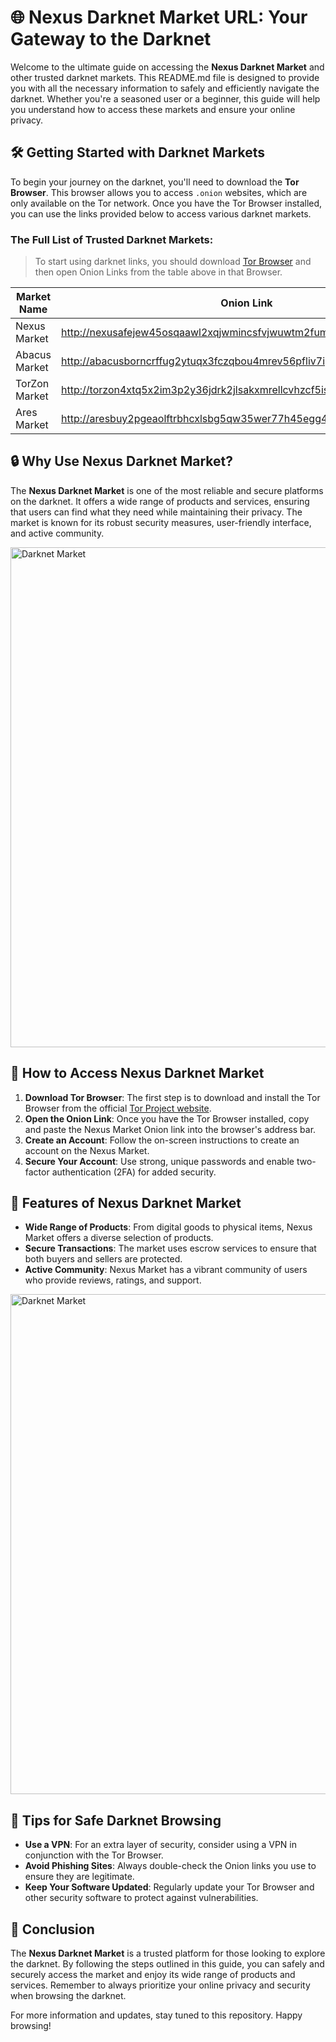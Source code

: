 

# 🌐 Nexus Darknet Market URL: Your Gateway to the Darknet

Welcome to the ultimate guide on accessing the **Nexus Darknet Market** and other trusted darknet markets. This README.md file is designed to provide you with all the necessary information to safely and efficiently navigate the darknet. Whether you're a seasoned user or a beginner, this guide will help you understand how to access these markets and ensure your online privacy.

## 🛠️ Getting Started with Darknet Markets

To begin your journey on the darknet, you'll need to download the **Tor Browser**. This browser allows you to access `.onion` websites, which are only available on the Tor network. Once you have the Tor Browser installed, you can use the links provided below to access various darknet markets.

### The Full List of Trusted Darknet Markets:

> To start using darknet links, you should download [Tor Browser](https://www.torproject.org/) and then open Onion Links from the table above in that Browser.

| Market Name       | Onion Link                                                                 |
|-------------------|----------------------------------------------------------------------------|
| Nexus Market      | http://nexusafejew45osqaawl2xqjwmincsfvjwuwtm2fums2kjeon7tbmlid.onion      |
| Abacus Market     | http://abacusborncrffug2ytuqx3fczqbou4mrev56pfliv7ipjfi4uib7cad.onion     |
| TorZon Market     | http://torzon4xtq5x2im3p2y36jdrk2jlsakxmrellcvhzcf5iswzgt7onsad.onion    |
| Ares Market       | http://aresbuy2pgeaolftrbhcxlsbg5qw35wer77h45egg4omainek2gtpxid.onion    |

## 🔒 Why Use Nexus Darknet Market?

The **Nexus Darknet Market** is one of the most reliable and secure platforms on the darknet. It offers a wide range of products and services, ensuring that users can find what they need while maintaining their privacy. The market is known for its robust security measures, user-friendly interface, and active community.

<img src='https://i.ytimg.com/vi/48U7k2wYzS0/maxresdefault.jpg' alt='Darknet Market' width='800'/>

## 🚀 How to Access Nexus Darknet Market

1. **Download Tor Browser**: The first step is to download and install the Tor Browser from the official [Tor Project website](https://www.torproject.org/).
2. **Open the Onion Link**: Once you have the Tor Browser installed, copy and paste the Nexus Market Onion link into the browser's address bar.
3. **Create an Account**: Follow the on-screen instructions to create an account on the Nexus Market.
4. **Secure Your Account**: Use strong, unique passwords and enable two-factor authentication (2FA) for added security.

## 🌟 Features of Nexus Darknet Market

- **Wide Range of Products**: From digital goods to physical items, Nexus Market offers a diverse selection of products.
- **Secure Transactions**: The market uses escrow services to ensure that both buyers and sellers are protected.
- **Active Community**: Nexus Market has a vibrant community of users who provide reviews, ratings, and support.

<img src='https://image.shutterstock.com/z/stock-vector-darknet-market-illegal-online-shop-1023003625.jpg' alt='Darknet Market' width='800'/>

## 📜 Tips for Safe Darknet Browsing

- **Use a VPN**: For an extra layer of security, consider using a VPN in conjunction with the Tor Browser.
- **Avoid Phishing Sites**: Always double-check the Onion links you use to ensure they are legitimate.
- **Keep Your Software Updated**: Regularly update your Tor Browser and other security software to protect against vulnerabilities.

## 📌 Conclusion

The **Nexus Darknet Market** is a trusted platform for those looking to explore the darknet. By following the steps outlined in this guide, you can safely and securely access the market and enjoy its wide range of products and services. Remember to always prioritize your online privacy and security when browsing the darknet.

For more information and updates, stay tuned to this repository. Happy browsing!

